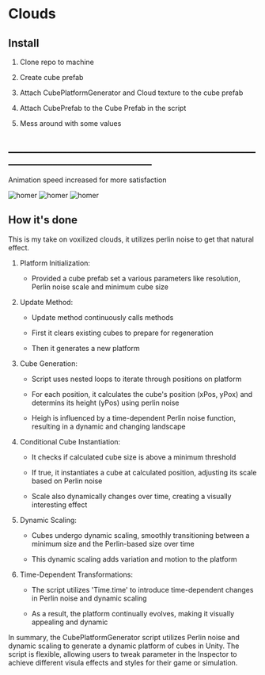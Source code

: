 # Clouds
 
## Install

1. Clone repo to machine

1. Create cube prefab

1. Attach CubePlatformGenerator and Cloud texture to the cube prefab

1. Attach CubePrefab to the Cube Prefab in the script

1. Mess around with some values

## _______________________________________________________________________________

Animation speed increased for more satisfaction

![homer](cloudgif1.gif)
![homer](cloudgif2.gif)
![homer](cloudgif3.gif)

## How it's done

This is my take on voxilized clouds, it utilizes perlin noise to get that natural effect. 

1. Platform Initialization:

    - Provided a cube prefab set a various parameters like resolution, Perlin noise scale and minimum cube size

1. Update Method:

    - Update method continuously calls methods

    - First it clears existing cubes to prepare for regeneration

    - Then it generates a new platform

1. Cube Generation:

    - Script uses nested loops to iterate through positions on platform

    - For each position, it calculates the cube's position (xPos, yPox) and determins its height (yPos) using perlin noise

    - Heigh is influenced by a time-dependent Perlin noise function, resulting in a dynamic and changing landscape

1. Conditional Cube Instantiation:

    - It checks if calculated cube size is above a minimum threshold

    - If true, it instantiates a cube at calculated position, adjusting its scale based on Perlin noise

    - Scale also dynamically changes over time, creating a visually interesting effect

1. Dynamic Scaling:

    - Cubes undergo dynamic scaling, smoothly transitioning between a minimum size and the Perlin-based size over time

    - This dynamic scaling adds variation and motion to the platform

1. Time-Dependent Transformations:

    - The script utilizes 'Time.time' to introduce time-dependent changes in Perlin noise and dynamic scaling

    - As a result, the platform continually evolves, making it visually appealing and dynamic

In summary, the CubePlatformGenerator script utilizes Perlin noise and dynamic scaling to generate a dynamic platform of cubes in Unity. The script is flexible, allowing users to tweak parameter in the Inspector to achieve different visula effects and styles for their game or simulation. 